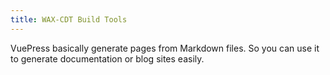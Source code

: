 ```yaml
---
title: WAX-CDT Build Tools
---
```


VuePress basically generate pages from Markdown files. So you can use it to generate documentation or blog sites easily.
